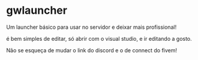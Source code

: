 # gwlauncher
Um launcher básico para usar no servidor e deixar mais profissional!

é bem simples de editar, só abrir com o visual studio, e ir editando a gosto.

Não se esqueça de mudar o link do discord e o de connect do fivem!
